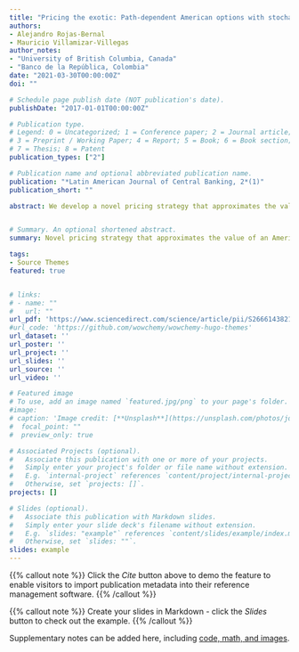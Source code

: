 ```yaml
---
title: "Pricing the exotic: Path-dependent American options with stochastic barriers"
authors:
- Alejandro Rojas-Bernal
- Mauricio Villamizar-Villegas
author_notes:
- "University of British Columbia, Canada"
- "Banco de la República, Colombia"
date: "2021-03-30T00:00:00Z"
doi: ""

# Schedule page publish date (NOT publication's date).
publishDate: "2017-01-01T00:00:00Z"

# Publication type.
# Legend: 0 = Uncategorized; 1 = Conference paper; 2 = Journal article;
# 3 = Preprint / Working Paper; 4 = Report; 5 = Book; 6 = Book section;
# 7 = Thesis; 8 = Patent
publication_types: ["2"]

# Publication name and optional abbreviated publication name.
publication: "*Latin American Journal of Central Banking, 2*(1)"
publication_short: ""

abstract: We develop a novel pricing strategy that approximates the value of an American option with exotic features through a portfolio of European options with different maturities. Among our findings, we show that (i) our model is numerically robust in pricing plain vanilla American options; (ii) the model matches observed bids and premiums of multidimensional options that integrate Ratchet, Asian, and Barrier characteristics; and (iii) our closed-form approximation allows for an analytical solution of the option's greeks, which characterize the sensitivity to various risk factors. Finally, compared to the traditional Monte Carlo simulations method, we highlight that our estimation has a more accurate prediction and requires less than 1% of the computational time.


# Summary. An optional shortened abstract.
summary: Novel pricing strategy that approximates the value of an American option with exotic features through a portfolio of European options with different maturities. 

tags:
- Source Themes
featured: true


# links:
# - name: ""
#   url: ""
url_pdf: 'https://www.sciencedirect.com/science/article/pii/S2666143821000053'
#url_code: 'https://github.com/wowchemy/wowchemy-hugo-themes'
url_dataset: ''
url_poster: ''
url_project: ''
url_slides: ''
url_source: ''
url_video: ''

# Featured image
# To use, add an image named `featured.jpg/png` to your page's folder. 
#image:
# caption: 'Image credit: [**Unsplash**](https://unsplash.com/photos/jdD8gXaTZsc)'
#  focal_point: ""
#  preview_only: true

# Associated Projects (optional).
#   Associate this publication with one or more of your projects.
#   Simply enter your project's folder or file name without extension.
#   E.g. `internal-project` references `content/project/internal-project/index.md`.
#   Otherwise, set `projects: []`.
projects: []

# Slides (optional).
#   Associate this publication with Markdown slides.
#   Simply enter your slide deck's filename without extension.
#   E.g. `slides: "example"` references `content/slides/example/index.md`.
#   Otherwise, set `slides: ""`.
slides: example
---
```


{{% callout note %}}
Click the *Cite* button above to demo the feature to enable visitors to import publication metadata into their reference management software.
{{% /callout %}}

{{% callout note %}}
Create your slides in Markdown - click the *Slides* button to check out the example.
{{% /callout %}}

Supplementary notes can be added here, including [code, math, and images](https://wowchemy.com/docs/writing-markdown-latex/).
